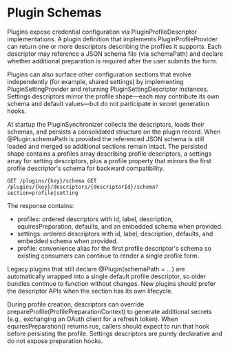 # Plugin Schemas

Plugins expose credential configuration via PluginProfileDescriptor implementations. A plugin definition that implements PluginProfileProvider can return one or more descriptors describing the profiles it supports. Each descriptor may reference a JSON schema file (via schemaPath) and declare whether additional preparation is required after the user submits the form.

Plugins can also surface other configuration sections that evolve independently (for example, shared settings) by implementing PluginSettingProvider and returning PluginSettingDescriptor instances. Settings descriptors mirror the profile shape—each may contribute its own schema and default values—but do not participate in secret generation hooks.

At startup the PluginSynchronizer collects the descriptors, loads their schemas, and persists a consolidated structure on the plugin record. When @Plugin.schemaPath is provided the referenced JSON schema is still loaded and merged so additional sections remain intact. The persisted shape contains a profiles array describing profile descriptors, a settings array for setting descriptors, plus a profile property that mirrors the first profile descriptor's schema for backward compatibility.

`
GET /plugins/{key}/schema
GET /plugins/{key}/descriptors/{descriptorId}/schema?section=profile|setting
`

The response contains:

- profiles: ordered descriptors with id, label, description, equiresPreparation, defaults, and an embedded schema when provided.
- settings: ordered descriptors with id, label, description, defaults, and embedded schema when provided.
- profile: convenience alias for the first profile descriptor's schema so existing consumers can continue to render a single profile form.

Legacy plugins that still declare @Plugin(schemaPath = ...) are automatically wrapped into a single default profile descriptor, so older bundles continue to function without changes. New plugins should prefer the descriptor APIs when the section has its own lifecycle.

During profile creation, descriptors can override prepareProfile(ProfilePreparationContext) to generate additional secrets (e.g., exchanging an OAuth client for a refresh token). When equiresPreparation() returns 	rue, callers should expect to run that hook before persisting the profile. Settings descriptors are purely declarative and do not expose preparation hooks.
